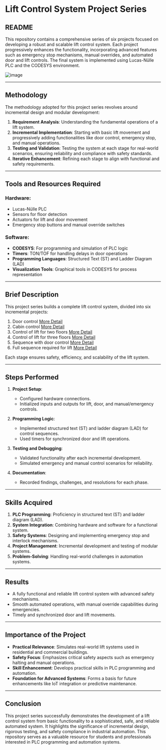 # **Lift Control System Project Series**

## **README**

This repository contains a comprehensive series of six projects focused on developing a robust and scalable lift control system. Each project progressively enhances the functionality, incorporating advanced features such as emergency stop mechanisms, manual overrides, and automated door and lift controls. The final system is implemented using Lucas-Nülle PLC and the CODESYS environment.

![image](https://github.com/user-attachments/assets/43b352bd-93dc-487a-b404-ed0af40db90b)

---

## **Methodology**

The methodology adopted for this project series revolves around incremental design and modular development:

1. **Requirement Analysis**: Understanding the fundamental operations of a lift system.
2. **Incremental Implementation**: Starting with basic lift movement and progressively adding functionalities like door control, emergency stop, and manual operations.
3. **Testing and Validation**: Testing the system at each stage for real-world scenarios, ensuring reliability and compliance with safety standards.
4. **Iterative Enhancement**: Refining each stage to align with functional and safety requirements.

---

## **Tools and Resources Required**

### **Hardware**:
- Lucas-Nülle PLC
- Sensors for floor detection
- Actuators for lift and door movement
- Emergency stop buttons and manual override switches

### **Software**:
- **CODESYS**: For programming and simulation of PLC logic
- **Timers**: TON/TOF for handling delays in door operations
- **Programming Languages**: Structured Text (ST) and Ladder Diagram (LAD)
- **Visualization Tools**: Graphical tools in CODESYS for process representation

---

## **Brief Description**

This project series builds a complete lift control system, divided into six incremental projects:

1. Door control [More Detail](https://github.com/Fatir-Mehdi/Lift-Control-System/blob/main/Door_Control_Project.md)
2. Cabin control [More Detail](https://github.com/Fatir-Mehdi/Lift-Control-System/blob/main/Cabin_Control_Project.md)
3. Control of lift for two floors [More Detail](https://github.com/Fatir-Mehdi/Lift-Control-System/blob/main/Control_of_Lift(2_Floors).md)
4. Control of lift for three floors [More Detail](https://github.com/Fatir-Mehdi/Lift-Control-System/blob/main/Control_of_Lift(3_Floors).md)
5. Sequence with door control [More Detail](https://github.com/Fatir-Mehdi/Lift-Control-System/blob/main/Sequence_with_Door_Control.md)
6. Full sequence required for lift [More Detail](https://github.com/Fatir-Mehdi/Lift-Control-System/blob/main/Full_Sequence.md)

Each stage ensures safety, efficiency, and scalability of the lift system.

---

## **Steps Performed**

1. **Project Setup**:
   - Configured hardware connections.
   - Initialized inputs and outputs for lift, door, and manual/emergency controls.

2. **Programming Logic**:
   - Implemented structured text (ST) and ladder diagram (LAD) for control sequences.
   - Used timers for synchronized door and lift operations.

3. **Testing and Debugging**:
   - Validated functionality after each incremental development.
   - Simulated emergency and manual control scenarios for reliability.

4. **Documentation**:
   - Recorded findings, challenges, and resolutions for each phase.

---

## **Skills Acquired**

1. **PLC Programming**: Proficiency in structured text (ST) and ladder diagram (LAD).
2. **System Integration**: Combining hardware and software for a functional system.
3. **Safety Systems**: Designing and implementing emergency stop and interlock mechanisms.
4. **Project Management**: Incremental development and testing of modular systems.
5. **Problem-Solving**: Handling real-world challenges in automation systems.

---

## **Results**

- A fully functional and reliable lift control system with advanced safety mechanisms.
- Smooth automated operations, with manual override capabilities during emergencies.
- Timely and synchronized door and lift movements.

---

## **Importance of the Project**

- **Practical Relevance**: Simulates real-world lift systems used in residential and commercial buildings.
- **Safety Focus**: Emphasizes critical safety aspects such as emergency halting and manual operations.
- **Skill Enhancement**: Develops practical skills in PLC programming and automation.
- **Foundation for Advanced Systems**: Forms a basis for future enhancements like IoT integration or predictive maintenance.

---

## **Conclusion**

This project series successfully demonstrates the development of a lift control system from basic functionality to a sophisticated, safe, and reliable automated system. It highlights the significance of incremental design, rigorous testing, and safety compliance in industrial automation. This repository serves as a valuable resource for students and professionals interested in PLC programming and automation systems.
